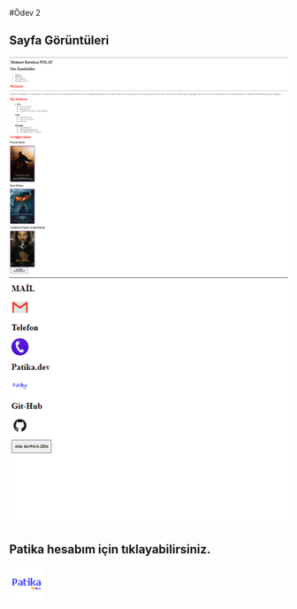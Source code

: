 #Ödev 2
## Sayfa Görüntüleri

![img](/Images/index1.png) ![img](/Images/index2.png)

## Patika hesabım için tıklayabilirsiniz.

<a href="https://app.patika.dev/bpolat" target="_blank"><img width="64" src="Images/patikaLogo.png" alt=""></a>  